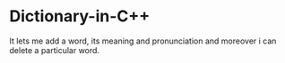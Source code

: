 # Dictionary-in-C++
It lets me add a word, its meaning and pronunciation and moreover i can delete a particular word.
